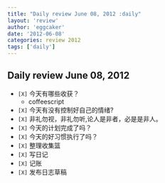 ```yaml
---
title: "Daily review June 08, 2012 :daily" 
layout: 'review'
author: 'eggcaker'
date: '2012-06-08'
categories: review 2012
tags: ['daily']
---
```



## Daily review June 08, 2012

  * `[X]` 今天有哪些收获？ 
    * coffeescript 
  * `[X]` 今天有没有控制好自己的情绪? 
  * `[X]` 非礼勿视，非礼勿听,论人是非者，必是是非人。 
  * `[X]` 今天的计划完成了吗？ 
  * `[X]` 今天的好习惯执行了吗？ 
  * `[X]` 整理收集篮 
  * `[X]` 写日记 
  * `[X]` 记账 
  * `[X]` 发布日志草稿 

